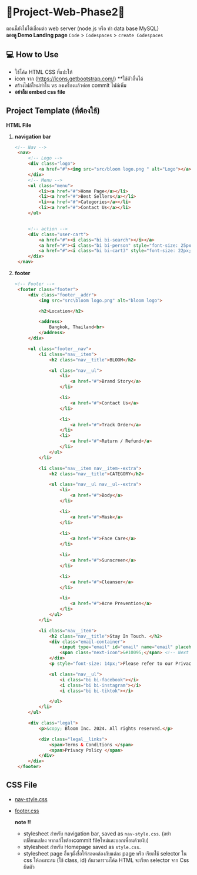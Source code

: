 # 🌸Project-Web-Phase2🌸
ตอนนี้ยังไม่ได้เชื่อมต่อ web server (node.js หรือ ทำ data base MySQL)
<br> **ลองดู Demo Landing page** `Code` > `Codespaces` > `create Codespaces`

## 💻 How to Use 
- ใช้โค้ด HTML CSS ที่แปะให้
- icon จาก (https://icons.getbootstrap.com/) **ใช้ตัวอื่นได้
- สร้างไฟล์ใหม่ทำใน vs ลงเครื่องแล้วค่อย commit ไฟล์เพิ่ม
- **อย่าลืม embed css file**

## Project Template (ที่ต้องใช้)
**HTML File**
1. **navigation bar**
   ```html
   <!-- Nav -->
    <nav>
        <!-- Logo -->
        <div class="logo">
            <a href="#"><img src="src/bloom logo.png " alt="Logo"></a>
        </div>
        <!-- Menu -->
        <ul class="menu">
            <li><a href="#">Home Page</a></li>
            <li><a href="#">Best Sellers</a></li>
            <li><a href="#">Categories</a></li>
            <li><a href="#">Contact Us</a></li>
        </ul>


        <!-- action -->
        <div class="user-cart">
            <a href="#"><i class="bi bi-search"></i></a>
            <a href="#"><i class="bi bi-person" style="font-size: 25px;"></i></a>
            <a href="#"><i class="bi bi-cart3" style="font-size: 22px;"></i></a>
        </div>
    </nav>

3. **footer**
   ```html
   <!-- Footer -->
    <footer class="footer">
        <div class="footer__addr">
            <img src="src\bloom logo.png" alt="bloom logo">

            <h2>Location</h2>

            <address>
                Bangkok, Thailand<br>
            </address>
        </div>

        <ul class="footer__nav">
            <li class="nav__item">
                <h2 class="nav__title">BLOOM</h2>

                <ul class="nav__ul">
                    <li>
                        <a href="#">Brand Story</a>
                    </li>

                    <li>
                        <a href="#">Contact Us</a>
                    </li>

                    <li>
                        <a href="#">Track Order</a>
                    </li>
                    <li>
                        <a href="#">Return / Refund</a>
                    </li>
                </ul>
            </li>

            <li class="nav__item nav__item--extra">
                <h2 class="nav__title">CATEGORY</h2>

                <ul class="nav__ul nav__ul--extra">
                    <li>
                        <a href="#">Body</a>
                    </li>

                    <li>
                        <a href="#">Mask</a>
                    </li>

                    <li>
                        <a href="#">Face Care</a>
                    </li>

                    <li>
                        <a href="#">Sunscreen</a>
                    </li>

                    <li>
                        <a href="#">Cleanser</a>
                    </li>

                    <li>
                        <a href="#">Acne Prevention</a>
                    </li>
                </ul>
            </li>

            <li class="nav__item">
                <h2 class="nav__title">Stay In Touch. </h2>
                <div class="email-container">
                    <input type="email" id="email" name="email" placeholder="Enter your email">
                    <span class="next-icon">&#10095;</span> <!-- Next arrow icon -->
                </div>
                <p style="font-size: 14px;">Please refer to our Privacy Policy and Terms of Use for more details or Contact Us</p>

                <ul class="nav__ul">
                    <i class="bi bi-facebook"></i>
                    <i class="bi bi-instagram"></i>
                    <i class="bi bi-tiktok"></i>

                </ul>
            </li>
        </ul>

        <div class="legal">
            <p>&copy; Bloom Inc. 2024. All rights reserved.</p>

            <div class="legal__links">
                <span>Terms & Conditions </span>
                <span>Privacy Policy </span>
            </div>
        </div>
    </footer>
   
## CSS File
   - [nav-style.css](https://github.com/thitiP11222/Project-Web-Phase2/blob/main/nav-style.css)
   - [footer.css](https://github.com/thitiP11222/Project-Web-Phase2/blob/main/footer.css)
  
     **note ‼️**
      - stylesheet สำหรับ navigation bar, saved as `nav-style.css`. (อย่าเปลี่ยนแปลง หากแก้ไขต้องcommit fileใหม่และบอกเพื่อนด้วยงับ)
      - stylesheet สำหรับ Homepage saved as `style.css`.
      - stylesheet page อื่นๆตั้งชื่อให้สอดคล้องกับแต่ละ page หรือ เรียกใช้ selector ใน css ให้เหมาะสม (ใช้ class, id) กันเวลารวมโค้ด HTML จะเรียก selector จาก Css ผิดตัว




